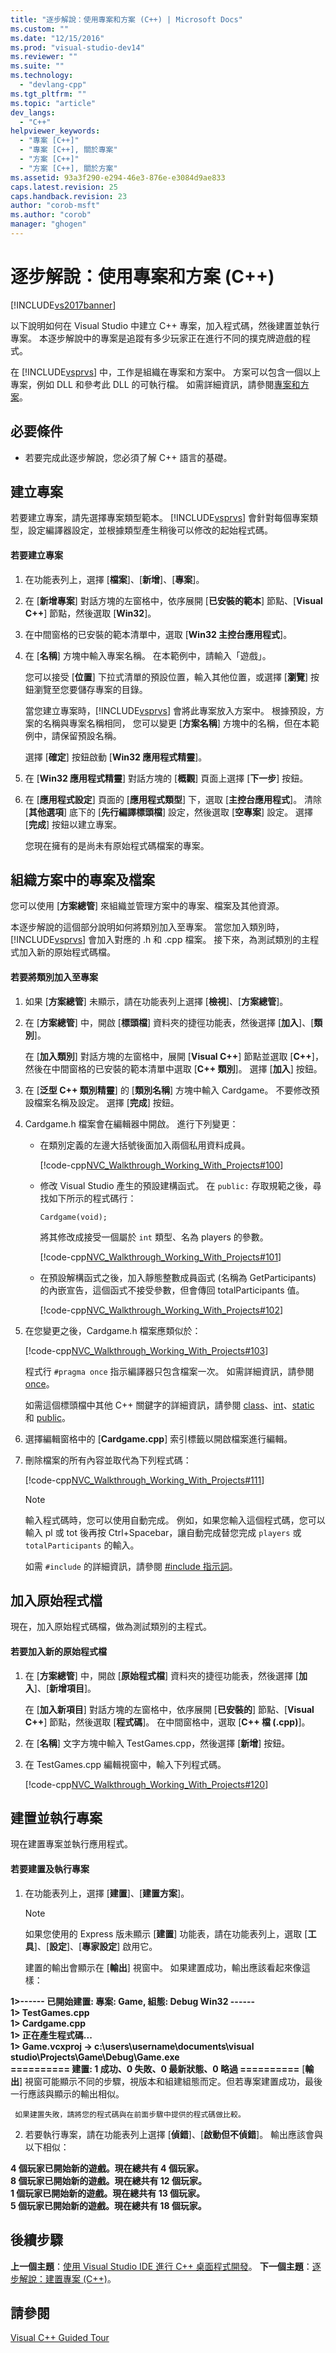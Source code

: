 ```yaml
---
title: "逐步解說：使用專案和方案 (C++) | Microsoft Docs"
ms.custom: ""
ms.date: "12/15/2016"
ms.prod: "visual-studio-dev14"
ms.reviewer: ""
ms.suite: ""
ms.technology: 
  - "devlang-cpp"
ms.tgt_pltfrm: ""
ms.topic: "article"
dev_langs: 
  - "C++"
helpviewer_keywords: 
  - "專案 [C++]"
  - "專案 [C++], 關於專案"
  - "方案 [C++]"
  - "方案 [C++], 關於方案"
ms.assetid: 93a3f290-e294-46e3-876e-e3084d9ae833
caps.latest.revision: 25
caps.handback.revision: 23
author: "corob-msft"
ms.author: "corob"
manager: "ghogen"
---
```

# 逐步解說：使用專案和方案 (C++)
[!INCLUDE[vs2017banner](../assembler/inline/includes/vs2017banner.md)]

以下說明如何在 Visual Studio 中建立 C\+\+ 專案，加入程式碼，然後建置並執行專案。  本逐步解說中的專案是追蹤有多少玩家正在進行不同的撲克牌遊戲的程式。  
  
 在 [!INCLUDE[vsprvs](../assembler/masm/includes/vsprvs_md.md)] 中，工作是組織在專案和方案中。  方案可以包含一個以上專案，例如 DLL 和參考此 DLL 的可執行檔。  如需詳細資訊，請參閱[專案和方案](../Topic/Solutions%20and%20Projects%20in%20Visual%20Studio.md)。  
  
## 必要條件  
  
-   若要完成此逐步解說，您必須了解 C\+\+ 語言的基礎。  
  
## 建立專案  
 若要建立專案，請先選擇專案類型範本。  [!INCLUDE[vsprvs](../assembler/masm/includes/vsprvs_md.md)] 會針對每個專案類型，設定編譯器設定，並根據類型產生稍後可以修改的起始程式碼。  
  
#### 若要建立專案  
  
1.  在功能表列上，選擇 \[**檔案**\]、\[**新增**\]、\[**專案**\]。  
  
2.  在 \[**新增專案**\] 對話方塊的左窗格中，依序展開 \[**已安裝的範本**\] 節點、\[**Visual C\+\+**\] 節點，然後選取 \[**Win32**\]。  
  
3.  在中間窗格的已安裝的範本清單中，選取 \[**Win32 主控台應用程式**\]。  
  
4.  在 \[**名稱**\] 方塊中輸入專案名稱。  在本範例中，請輸入「遊戲」。  
  
     您可以接受 \[**位置**\] 下拉式清單的預設位置，輸入其他位置，或選擇 \[**瀏覽**\] 按鈕瀏覽至您要儲存專案的目錄。  
  
     當您建立專案時，[!INCLUDE[vsprvs](../assembler/masm/includes/vsprvs_md.md)] 會將此專案放入方案中。  根據預設，方案的名稱與專案名稱相同，  您可以變更 \[**方案名稱**\] 方塊中的名稱，但在本範例中，請保留預設名稱。  
  
     選擇 \[**確定**\] 按鈕啟動 \[**Win32 應用程式精靈**\]。  
  
5.  在 \[**Win32 應用程式精靈**\] 對話方塊的 \[**概觀**\] 頁面上選擇 \[**下一步**\] 按鈕。  
  
6.  在 \[**應用程式設定**\] 頁面的 \[**應用程式類型**\] 下，選取 \[**主控台應用程式**\]。  清除 \[**其他選項**\] 底下的 \[**先行編譯標頭檔**\] 設定，然後選取 \[**空專案**\] 設定。  選擇 \[**完成**\] 按鈕以建立專案。  
  
     您現在擁有的是尚未有原始程式碼檔案的專案。  
  
## 組織方案中的專案及檔案  
 您可以使用 \[**方案總管**\] 來組織並管理方案中的專案、檔案及其他資源。  
  
 本逐步解說的這個部分說明如何將類別加入至專案。  當您加入類別時，[!INCLUDE[vsprvs](../assembler/masm/includes/vsprvs_md.md)] 會加入對應的 .h 和 .cpp 檔案。  接下來，為測試類別的主程式加入新的原始程式碼檔。  
  
#### 若要將類別加入至專案  
  
1.  如果 \[**方案總管**\] 未顯示，請在功能表列上選擇 \[**檢視**\]、\[**方案總管**\]。  
  
2.  在 \[**方案總管**\] 中，開啟 \[**標頭檔**\] 資料夾的捷徑功能表，然後選擇 \[**加入**\]、\[**類別**\]。  
  
     在 \[**加入類別**\] 對話方塊的左窗格中，展開 \[**Visual C\+\+**\] 節點並選取 \[**C\+\+**\]，然後在中間窗格的已安裝的範本清單中選取 \[**C\+\+ 類別**\]。  選擇 \[**加入**\] 按鈕。  
  
3.  在 \[**泛型 C\+\+ 類別精靈**\] 的 \[**類別名稱**\] 方塊中輸入 Cardgame。  不要修改預設檔案名稱及設定。  選擇 \[**完成**\] 按鈕。  
  
4.  Cardgame.h 檔案會在編輯器中開啟。  進行下列變更：  
  
    -   在類別定義的左邊大括號後面加入兩個私用資料成員。  
  
         [!code-cpp[NVC_Walkthrough_Working_With_Projects#100](../ide/codesnippet/CPP/walkthrough-working-with-projects-and-solutions-cpp_1.h)]  
  
    -   修改 Visual Studio 產生的預設建構函式。  在 `public:` 存取規範之後，尋找如下所示的程式碼行：  
  
         `Cardgame(void);`  
  
         將其修改成接受一個屬於 `int` 類型、名為 players 的參數。  
  
         [!code-cpp[NVC_Walkthrough_Working_With_Projects#101](../ide/codesnippet/CPP/walkthrough-working-with-projects-and-solutions-cpp_2.h)]  
  
    -   在預設解構函式之後，加入靜態整數成員函式 \(名稱為 GetParticipants\) 的內嵌宣告，這個函式不接受參數，但會傳回 totalParticipants 值。  
  
         [!code-cpp[NVC_Walkthrough_Working_With_Projects#102](../ide/codesnippet/CPP/walkthrough-working-with-projects-and-solutions-cpp_3.h)]  
  
5.  在您變更之後，Cardgame.h 檔案應類似於：  
  
     [!code-cpp[NVC_Walkthrough_Working_With_Projects#103](../ide/codesnippet/CPP/walkthrough-working-with-projects-and-solutions-cpp_4.h)]  
  
     程式行 `#pragma once` 指示編譯器只包含檔案一次。  如需詳細資訊，請參閱 [once](../preprocessor/once.md)。  
  
     如需這個標頭檔中其他 C\+\+ 關鍵字的詳細資訊，請參閱 [class](../cpp/class-cpp.md)、[int](../cpp/fundamental-types-cpp.md)、[static](../misc/static-cpp.md) 和 [public](../cpp/public-cpp.md)。  
  
6.  選擇編輯窗格中的 \[**Cardgame.cpp**\] 索引標籤以開啟檔案進行編輯。  
  
7.  刪除檔案的所有內容並取代為下列程式碼：  
  
     [!code-cpp[NVC_Walkthrough_Working_With_Projects#111](../ide/codesnippet/CPP/walkthrough-working-with-projects-and-solutions-cpp_5.cpp)]  
  
    > [!NOTE]
    >  輸入程式碼時，您可以使用自動完成。  例如，如果您輸入這個程式碼，您可以輸入 pl 或 tot 後再按 Ctrl\+Spacebar，讓自動完成替您完成 `players` 或 `totalParticipants` 的輸入。  
  
     如需 `#include` 的詳細資訊，請參閱 [\#include 指示詞](../preprocessor/hash-include-directive-c-cpp.md)。  
  
## 加入原始程式檔  
 現在，加入原始程式碼檔，做為測試類別的主程式。  
  
#### 若要加入新的原始程式檔  
  
1.  在 \[**方案總管**\] 中，開啟 \[**原始程式檔**\] 資料夾的捷徑功能表，然後選擇 \[**加入**\]、\[**新增項目**\]。  
  
     在 \[**加入新項目**\] 對話方塊的左窗格中，依序展開 \[**已安裝的**\] 節點、\[**Visual C\+\+**\] 節點，然後選取 \[**程式碼**\]。  在中間窗格中，選取 \[**C\+\+ 檔 \(.cpp\)**\]。  
  
2.  在 \[**名稱**\] 文字方塊中輸入 TestGames.cpp，然後選擇 \[**新增**\] 按鈕。  
  
3.  在 TestGames.cpp 編輯視窗中，輸入下列程式碼。  
  
     [!code-cpp[NVC_Walkthrough_Working_With_Projects#120](../ide/codesnippet/CPP/walkthrough-working-with-projects-and-solutions-cpp_6.cpp)]  
  
## 建置並執行專案  
 現在建置專案並執行應用程式。  
  
#### 若要建置及執行專案  
  
1.  在功能表列上，選擇 \[**建置**\]、\[**建置方案**\]。  
  
    > [!NOTE]
    >  如果您使用的 Express 版未顯示 \[**建置**\] 功能表，請在功能表列上，選取 \[**工具**\]、\[**設定**\]、\[**專家設定**\] 啟用它。  
  
     建置的輸出會顯示在 \[**輸出**\] 視窗中。  如果建置成功，輸出應該看起來像這樣：  
  
  **1\>\-\-\-\-\-\- 已開始建置: 專案: Game, 組態: Debug Win32 \-\-\-\-\-\-**  
**1\>  TestGames.cpp**  
**1\>  Cardgame.cpp**  
**1\>  正在產生程式碼...**  
**1\>  Game.vcxproj \-\> c:\\users\\username\\documents\\visual studio\\Projects\\Game\\Debug\\Game.exe**  
**\=\=\=\=\=\=\=\=\=\= 建置: 1 成功、0 失敗、0 最新狀態、0 略過 \=\=\=\=\=\=\=\=\=\=**     \[**輸出**\] 視窗可能顯示不同的步驟，視版本和組建組態而定。但若專案建置成功，最後一行應該與顯示的輸出相似。  
  
     如果建置失敗，請將您的程式碼與在前面步驟中提供的程式碼做比較。  
  
2.  若要執行專案，請在功能表列上選擇 \[**偵錯**\]、\[**啟動但不偵錯**\]。  輸出應該會與以下相似：  
  
  **4 個玩家已開始新的遊戲。現在總共有 4 個玩家。**  
**8 個玩家已開始新的遊戲。現在總共有 12 個玩家。**  
**1 個玩家已開始新的遊戲。現在總共有 13 個玩家。**  
**5 個玩家已開始新的遊戲。現在總共有 18 個玩家。**  
  
## 後續步驟  
 **上一個主題**：[使用 Visual Studio IDE 進行 C\+\+ 桌面程式開發](../ide/using-the-visual-studio-ide-for-cpp-desktop-development.md)。  **下一個主題**：[逐步解說：建置專案 \(C\+\+\)](../ide/walkthrough-building-a-project-cpp.md)。  
  
## 請參閱  
 [Visual C\+\+ Guided Tour](http://msdn.microsoft.com/zh-tw/499cb66f-7df1-45d6-8b6b-33d94fd1f17c)